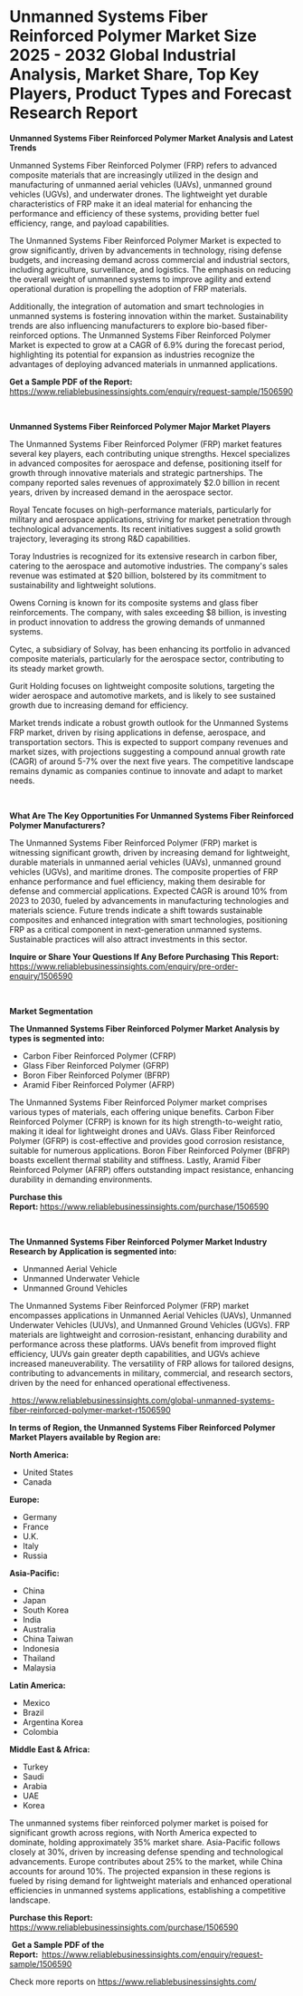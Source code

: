 <p><h1>Unmanned Systems Fiber Reinforced Polymer Market Size 2025 - 2032 Global Industrial Analysis, Market Share, Top Key Players, Product Types and Forecast Research Report</h1></p><p><strong>Unmanned Systems Fiber Reinforced Polymer Market Analysis and Latest Trends</strong></p>
<p><p>Unmanned Systems Fiber Reinforced Polymer (FRP) refers to advanced composite materials that are increasingly utilized in the design and manufacturing of unmanned aerial vehicles (UAVs), unmanned ground vehicles (UGVs), and underwater drones. The lightweight yet durable characteristics of FRP make it an ideal material for enhancing the performance and efficiency of these systems, providing better fuel efficiency, range, and payload capabilities.</p><p>The Unmanned Systems Fiber Reinforced Polymer Market is expected to grow significantly, driven by advancements in technology, rising defense budgets, and increasing demand across commercial and industrial sectors, including agriculture, surveillance, and logistics. The emphasis on reducing the overall weight of unmanned systems to improve agility and extend operational duration is propelling the adoption of FRP materials. </p><p>Additionally, the integration of automation and smart technologies in unmanned systems is fostering innovation within the market. Sustainability trends are also influencing manufacturers to explore bio-based fiber-reinforced options. The Unmanned Systems Fiber Reinforced Polymer Market is expected to grow at a CAGR of 6.9% during the forecast period, highlighting its potential for expansion as industries recognize the advantages of deploying advanced materials in unmanned applications.</p></p>
<p><strong>Get a Sample PDF of the Report:&nbsp;</strong> <a href="https://www.reliablebusinessinsights.com/enquiry/request-sample/1506590?utm_campaign=2534&utm_medium=2&utm_source=Github&utm_content=ia&utm_term=23032025&utm_id=unmanned-systems-fiber-reinforced-polymer">https://www.reliablebusinessinsights.com/enquiry/request-sample/1506590</a></p>
<p>&nbsp;</p>
<p><strong>Unmanned Systems Fiber Reinforced Polymer Major Market Players</strong></p>
<p><p>The Unmanned Systems Fiber Reinforced Polymer (FRP) market features several key players, each contributing unique strengths. Hexcel specializes in advanced composites for aerospace and defense, positioning itself for growth through innovative materials and strategic partnerships. The company reported sales revenues of approximately $2.0 billion in recent years, driven by increased demand in the aerospace sector.</p><p>Royal Tencate focuses on high-performance materials, particularly for military and aerospace applications, striving for market penetration through technological advancements. Its recent initiatives suggest a solid growth trajectory, leveraging its strong R&D capabilities.</p><p>Toray Industries is recognized for its extensive research in carbon fiber, catering to the aerospace and automotive industries. The company's sales revenue was estimated at $20 billion, bolstered by its commitment to sustainability and lightweight solutions.</p><p>Owens Corning is known for its composite systems and glass fiber reinforcements. The company, with sales exceeding $8 billion, is investing in product innovation to address the growing demands of unmanned systems.</p><p>Cytec, a subsidiary of Solvay, has been enhancing its portfolio in advanced composite materials, particularly for the aerospace sector, contributing to its steady market growth.</p><p>Gurit Holding focuses on lightweight composite solutions, targeting the wider aerospace and automotive markets, and is likely to see sustained growth due to increasing demand for efficiency.</p><p>Market trends indicate a robust growth outlook for the Unmanned Systems FRP market, driven by rising applications in defense, aerospace, and transportation sectors. This is expected to support company revenues and market sizes, with projections suggesting a compound annual growth rate (CAGR) of around 5-7% over the next five years. The competitive landscape remains dynamic as companies continue to innovate and adapt to market needs.</p></p>
<p>&nbsp;</p>
<p><strong>What Are The Key Opportunities For Unmanned Systems Fiber Reinforced Polymer Manufacturers?</strong></p>
<p><p>The Unmanned Systems Fiber Reinforced Polymer (FRP) market is witnessing significant growth, driven by increasing demand for lightweight, durable materials in unmanned aerial vehicles (UAVs), unmanned ground vehicles (UGVs), and maritime drones. The composite properties of FRP enhance performance and fuel efficiency, making them desirable for defense and commercial applications. Expected CAGR is around 10% from 2023 to 2030, fueled by advancements in manufacturing technologies and materials science. Future trends indicate a shift towards sustainable composites and enhanced integration with smart technologies, positioning FRP as a critical component in next-generation unmanned systems. Sustainable practices will also attract investments in this sector.</p></p>
<p><strong>Inquire or Share Your Questions If Any Before Purchasing This Report:</strong> <a href="https://www.reliablebusinessinsights.com/enquiry/pre-order-enquiry/1506590?utm_campaign=2534&utm_medium=2&utm_source=Github&utm_content=ia&utm_term=23032025&utm_id=unmanned-systems-fiber-reinforced-polymer">https://www.reliablebusinessinsights.com/enquiry/pre-order-enquiry/1506590</a></p>
<p>&nbsp;</p>
<p><strong>Market Segmentation</strong></p>
<p><strong>The Unmanned Systems Fiber Reinforced Polymer Market Analysis by types is segmented into:</strong></p>
<p><ul><li>Carbon Fiber Reinforced Polymer (CFRP)</li><li>Glass Fiber Reinforced Polymer (GFRP)</li><li>Boron Fiber Reinforced Polymer (BFRP)</li><li>Aramid Fiber Reinforced Polymer (AFRP)</li></ul></p>
<p><p>The Unmanned Systems Fiber Reinforced Polymer market comprises various types of materials, each offering unique benefits. Carbon Fiber Reinforced Polymer (CFRP) is known for its high strength-to-weight ratio, making it ideal for lightweight drones and UAVs. Glass Fiber Reinforced Polymer (GFRP) is cost-effective and provides good corrosion resistance, suitable for numerous applications. Boron Fiber Reinforced Polymer (BFRP) boasts excellent thermal stability and stiffness. Lastly, Aramid Fiber Reinforced Polymer (AFRP) offers outstanding impact resistance, enhancing durability in demanding environments.</p></p>
<p><strong>Purchase this Report:&nbsp;</strong><a href="https://www.reliablebusinessinsights.com/purchase/1506590?utm_campaign=2534&utm_medium=2&utm_source=Github&utm_content=ia&utm_term=23032025&utm_id=unmanned-systems-fiber-reinforced-polymer">https://www.reliablebusinessinsights.com/purchase/1506590</a></p>
<p>&nbsp;</p>
<p><strong>The Unmanned Systems Fiber Reinforced Polymer Market Industry Research by Application is segmented into:</strong></p>
<p><ul><li>Unmanned Aerial Vehicle</li><li>Unmanned Underwater Vehicle</li><li>Unmanned Ground Vehicles</li></ul></p>
<p><p>The Unmanned Systems Fiber Reinforced Polymer (FRP) market encompasses applications in Unmanned Aerial Vehicles (UAVs), Unmanned Underwater Vehicles (UUVs), and Unmanned Ground Vehicles (UGVs). FRP materials are lightweight and corrosion-resistant, enhancing durability and performance across these platforms. UAVs benefit from improved flight efficiency, UUVs gain greater depth capabilities, and UGVs achieve increased maneuverability. The versatility of FRP allows for tailored designs, contributing to advancements in military, commercial, and research sectors, driven by the need for enhanced operational effectiveness.</p></p>
<p><a href="https://www.reliablebusinessinsights.com/global-unmanned-systems-fiber-reinforced-polymer-market-r1506590?utm_campaign=2534&utm_medium=2&utm_source=Github&utm_content=ia&utm_term=23032025&utm_id=unmanned-systems-fiber-reinforced-polymer">&nbsp;https://www.reliablebusinessinsights.com/global-unmanned-systems-fiber-reinforced-polymer-market-r1506590</a></p>
<p><strong>In terms of Region, the Unmanned Systems Fiber Reinforced Polymer Market Players available by Region are:</strong></p>
<p>
    <p> <strong> North America: </strong>
        <ul>
            <li>United States</li>
            <li>Canada</li>
        </ul>
        </p> 
    <p> <strong> Europe: </strong>
        <ul>
            <li>Germany</li>
            <li>France</li>
            <li>U.K.</li>
            <li>Italy</li>
            <li>Russia</li>
        </ul>
        </p> 
    <p> <strong> Asia-Pacific: </strong>
        <ul>
            <li>China</li>
            <li>Japan</li>
            <li>South Korea</li>
            <li>India</li>
            <li>Australia</li>
            <li>China Taiwan</li>
            <li>Indonesia</li>
            <li>Thailand</li>
            <li>Malaysia</li>
        </ul>
        </p> 
    <p> <strong> Latin America: </strong>
        <ul>
            <li>Mexico</li>
            <li>Brazil</li>
            <li>Argentina Korea</li>
            <li>Colombia</li>
        </ul>
        </p> 
    <p> <strong> Middle East & Africa: </strong>
        <ul>
            <li>Turkey</li>
            <li>Saudi</li>
            <li>Arabia</li>
            <li>UAE</li>
            <li>Korea</li>
        </ul>
    </p>
    </p>
<p><p>The unmanned systems fiber reinforced polymer market is poised for significant growth across regions, with North America expected to dominate, holding approximately 35% market share. Asia-Pacific follows closely at 30%, driven by increasing defense spending and technological advancements. Europe contributes about 25% to the market, while China accounts for around 10%. The projected expansion in these regions is fueled by rising demand for lightweight materials and enhanced operational efficiencies in unmanned systems applications, establishing a competitive landscape.</p></p>
<p><strong>Purchase this Report: </strong><a href="https://www.reliablebusinessinsights.com/purchase/1506590?utm_campaign=2534&utm_medium=2&utm_source=Github&utm_content=ia&utm_term=23032025&utm_id=unmanned-systems-fiber-reinforced-polymer">https://www.reliablebusinessinsights.com/purchase/1506590</a></p>
<p>&nbsp;<strong>Get a Sample PDF of the Report:&nbsp;&nbsp;</strong><a href="https://www.reliablebusinessinsights.com/enquiry/request-sample/1506590?utm_campaign=2534&utm_medium=2&utm_source=Github&utm_content=ia&utm_term=23032025&utm_id=unmanned-systems-fiber-reinforced-polymer">https://www.reliablebusinessinsights.com/enquiry/request-sample/1506590</a></p>
<p><strong></strong></p>
<p>Check more reports on <a href="https://www.reliablebusinessinsights.com/?utm_campaign=2534&utm_medium=2&utm_source=Github&utm_content=ia&utm_term=23032025&utm_id=unmanned-systems-fiber-reinforced-polymer">https://www.reliablebusinessinsights.com/</a></p>